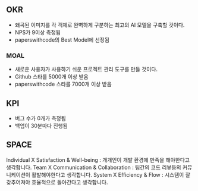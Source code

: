 ## OKR
- 왜곡된 이미지를 각 객체로 완벽하게 구분하는 최고의 AI 모델을 구축할 것이다.
- NPS가 9이상 측정됨
- paperswithcode의 Best Model에 선정됨

### MOAL
- 새로운 사용자가 사용하기 쉬운 프로젝트 관리 도구를 만들 것이다.
- Github 스타를 5000개 이상 받음
- paperswithcode 스타를 7000개 이상 받음

## KPI
- 버그 수가 0개가 측정됨
- 백업이 30분마다 진행됨

## SPACE
Individual X Satisfaction & Well-being : 개개인이 개발 환경에 만족을 해야한다고 생각합니다.
Team X Communication & Collaboration : 팀간의 코드 리뷰등의 커뮤니케이션이 활발해야한다고 생각합니다.
System X Efficiency & Flow : 시스템이 잘 갖추어져야 효율적으로 돌아간다고 생각합니다.

